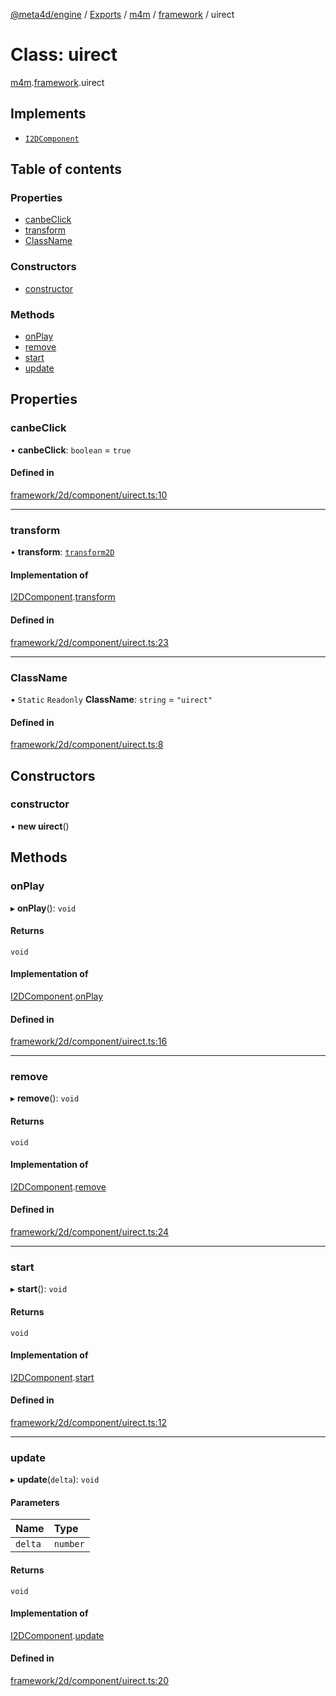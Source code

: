 [@meta4d/engine](../README.md) / [Exports](../modules.md) / [m4m](../modules/m4m.md) / [framework](../modules/m4m.framework.md) / uirect

# Class: uirect

[m4m](../modules/m4m.md).[framework](../modules/m4m.framework.md).uirect

## Implements

- [`I2DComponent`](../interfaces/m4m.framework.I2DComponent.md)

## Table of contents

### Properties

- [canbeClick](m4m.framework.uirect.md#canbeclick)
- [transform](m4m.framework.uirect.md#transform)
- [ClassName](m4m.framework.uirect.md#classname)

### Constructors

- [constructor](m4m.framework.uirect.md#constructor)

### Methods

- [onPlay](m4m.framework.uirect.md#onplay)
- [remove](m4m.framework.uirect.md#remove)
- [start](m4m.framework.uirect.md#start)
- [update](m4m.framework.uirect.md#update)

## Properties

### canbeClick

• **canbeClick**: `boolean` = `true`

#### Defined in

[framework/2d/component/uirect.ts:10](https://github.com/meta4d-me/meta4d-engine/blob/cf6bfe6/src/framework/2d/component/uirect.ts#L10)

___

### transform

• **transform**: [`transform2D`](m4m.framework.transform2D.md)

#### Implementation of

[I2DComponent](../interfaces/m4m.framework.I2DComponent.md).[transform](../interfaces/m4m.framework.I2DComponent.md#transform)

#### Defined in

[framework/2d/component/uirect.ts:23](https://github.com/meta4d-me/meta4d-engine/blob/cf6bfe6/src/framework/2d/component/uirect.ts#L23)

___

### ClassName

▪ `Static` `Readonly` **ClassName**: `string` = `"uirect"`

#### Defined in

[framework/2d/component/uirect.ts:8](https://github.com/meta4d-me/meta4d-engine/blob/cf6bfe6/src/framework/2d/component/uirect.ts#L8)

## Constructors

### constructor

• **new uirect**()

## Methods

### onPlay

▸ **onPlay**(): `void`

#### Returns

`void`

#### Implementation of

[I2DComponent](../interfaces/m4m.framework.I2DComponent.md).[onPlay](../interfaces/m4m.framework.I2DComponent.md#onplay)

#### Defined in

[framework/2d/component/uirect.ts:16](https://github.com/meta4d-me/meta4d-engine/blob/cf6bfe6/src/framework/2d/component/uirect.ts#L16)

___

### remove

▸ **remove**(): `void`

#### Returns

`void`

#### Implementation of

[I2DComponent](../interfaces/m4m.framework.I2DComponent.md).[remove](../interfaces/m4m.framework.I2DComponent.md#remove)

#### Defined in

[framework/2d/component/uirect.ts:24](https://github.com/meta4d-me/meta4d-engine/blob/cf6bfe6/src/framework/2d/component/uirect.ts#L24)

___

### start

▸ **start**(): `void`

#### Returns

`void`

#### Implementation of

[I2DComponent](../interfaces/m4m.framework.I2DComponent.md).[start](../interfaces/m4m.framework.I2DComponent.md#start)

#### Defined in

[framework/2d/component/uirect.ts:12](https://github.com/meta4d-me/meta4d-engine/blob/cf6bfe6/src/framework/2d/component/uirect.ts#L12)

___

### update

▸ **update**(`delta`): `void`

#### Parameters

| Name | Type |
| :------ | :------ |
| `delta` | `number` |

#### Returns

`void`

#### Implementation of

[I2DComponent](../interfaces/m4m.framework.I2DComponent.md).[update](../interfaces/m4m.framework.I2DComponent.md#update)

#### Defined in

[framework/2d/component/uirect.ts:20](https://github.com/meta4d-me/meta4d-engine/blob/cf6bfe6/src/framework/2d/component/uirect.ts#L20)
